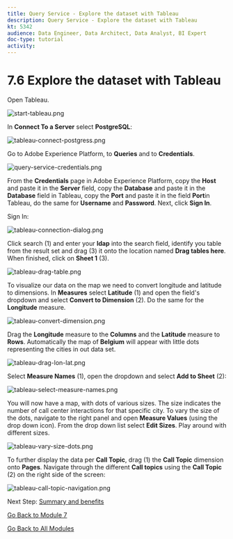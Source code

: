 ```yaml
---
title: Query Service - Explore the dataset with Tableau
description: Query Service - Explore the dataset with Tableau
kt: 5342
audience: Data Engineer, Data Architect, Data Analyst, BI Expert
doc-type: tutorial
activity: 
---
```


# 7.6 Explore the dataset with Tableau

Open Tableau.

![start-tableau.png](./images/start-tableau.png)

In **Connect To a Server** select **PostgreSQL**:

![tableau-connect-postgress.png](./images/tableau-connect-postgress.png)

Go to Adobe Experience Platform, to **Queries** and to **Credentials**.

![query-service-credentials.png](./images/query-service-credentials.png)

From the **Credentials** page in Adobe Experience Platform, copy the **Host** and paste it in the **Server** field, copy the **Database** and paste it in the **Database** field in Tableau, copy the **Port** and paste it in the field **Port**in Tableau, do the same for **Username** and **Password**. Next, click **Sign In**.

Sign In:

![tableau-connection-dialog.png](./images/tableau-connection-dialog.png)

Click search (1) and enter your **ldap** into the search field, identify you table from the result set and drag (3) it onto the location named **Drag tables here**. When finished, click on **Sheet 1** (3).

![tableau-drag-table.png](./images/tableau-drag-table.png)

To visualize our data on the map we need to convert longitude and latitude to dimensions. In **Measures** select **Latitude** (1) and open the field's dropdown and select **Convert to Dimension** (2). Do the same for the **Longitude** measure.

![tableau-convert-dimension.png](./images/tableau-convert-dimension.png)

Drag the **Longitude** measure to the **Columns** and the **Latitude** measure to **Rows**. Automatically the map of **Belgium** will appear with little dots representing the cities in out data set.

![tableau-drag-lon-lat.png](./images/tableau-drag-lon-lat.png)

Select **Measure Names** (1), open the dropdown and select **Add to Sheet** (2):

![tableau-select-measure-names.png](./images/tableau-select-measure-names.png)

You will now have a map, with dots of various sizes. The size indicates the number of call center interactions for that specific city. To vary the size of the dots, navigate to the right panel and open **Measure Values** (using the drop down icon). From the drop down list select **Edit Sizes**. Play around with different sizes.

![tableau-vary-size-dots.png](./images/tableau-vary-size-dots.png)

To further display the data per **Call Topic**, drag (1) the **Call Topic** dimension onto **Pages**. Navigate through the different **Call topics** using the **Call Topic** (2) on the right side of the screen:

![tableau-call-topic-navigation.png](./images/tableau-call-topic-navigation.png)

Next Step: [Summary and benefits](./summary.md)

[Go Back to Module 7](./query-service.md)

[Go Back to All Modules](../../overview.md)
